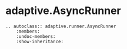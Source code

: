 # adaptive.AsyncRunner

```{eval-rst}
.. autoclass:: adaptive.runner.AsyncRunner
    :members:
    :undoc-members:
    :show-inheritance:
```
